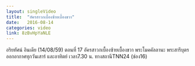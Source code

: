 ```yaml
---
layout: singleVideo
title:  "อัครสาวกเบื้องซ้ายเบื้องขวา"
date:   2016-08-14
categories: video
link: 8zBvHpYaNLE
---
```


อริยทัศน์ อินเดีย (14/08/59) ตอนที่ 17
อัครสาวกเบื้องซ้ายเบื้องขวา พระโมคคัลลานะ พระสารีบุตร 
ออกอากาศทุกวันเสาร์ และอาทิตย์ เวลา7.30 น. ทางสถานีTNN24 (ช่อง16)